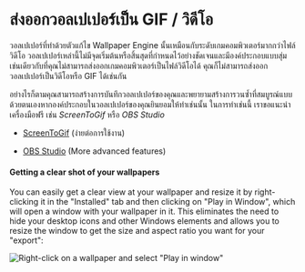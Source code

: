 # ส่งออกวอลเปเปอร์เป็น GIF / วิดีโอ

วอลเปเปอร์ที่ทำด้วยตัวแก้ไข Wallpaper Engine นั้นเหมือนกับระดับเกมคอมพิวเตอร์มากกว่าไฟล์วิดีโอ วอลเปเปอร์เหล่านี้ไม่มีจุดเริ่มต้นหรือสิ้นสุดที่กำหนดไว้อย่างชัดเจนและมีองค์ประกอบแบบสุ่ม เช่นเดียวกับที่คุณไม่สามารถส่งออกเกมคอมพิวเตอร์เป็นไฟล์วิดีโอได้ คุณก็ไม่สามารถส่งออกวอลเปเปอร์เป็นวิดีโอหรือ GIF ได้เช่นกัน

อย่างไรก็ตามคุณสามารถสร้างการบันทึกวอลเปเปอร์ของคุณและพยายามสร้างการวนซ้ำที่สมบูรณ์แบบด้วยตนเองหากองค์ประกอบในวอลเปเปอร์ของคุณยินยอมให้ทำเช่นนั้น ในการทำเช่นนี้ เราขอแนะนำเครื่องมือฟรี เช่น *ScreenToGif* หรือ *OBS Studio*

* [ScreenToGif](https://www.screentogif.com/) (ง่ายต่อการใช้งาน)

* [OBS Studio](https://obsproject.com/) (More advanced features)

#### Getting a clear shot of your wallpapers

You can easily get a clear view at your wallpaper and resize it by right-clicking it in the "Installed" tab and then clicking on "Play in Window", which will open a window with your wallpaper in it. This eliminates the need to hide your desktop icons and other Windows elements and allows you to resize the window to get the size and aspect ratio you want for your "export":

![Right-click on a wallpaper and select "Play in window"](./playinwindow.gif)